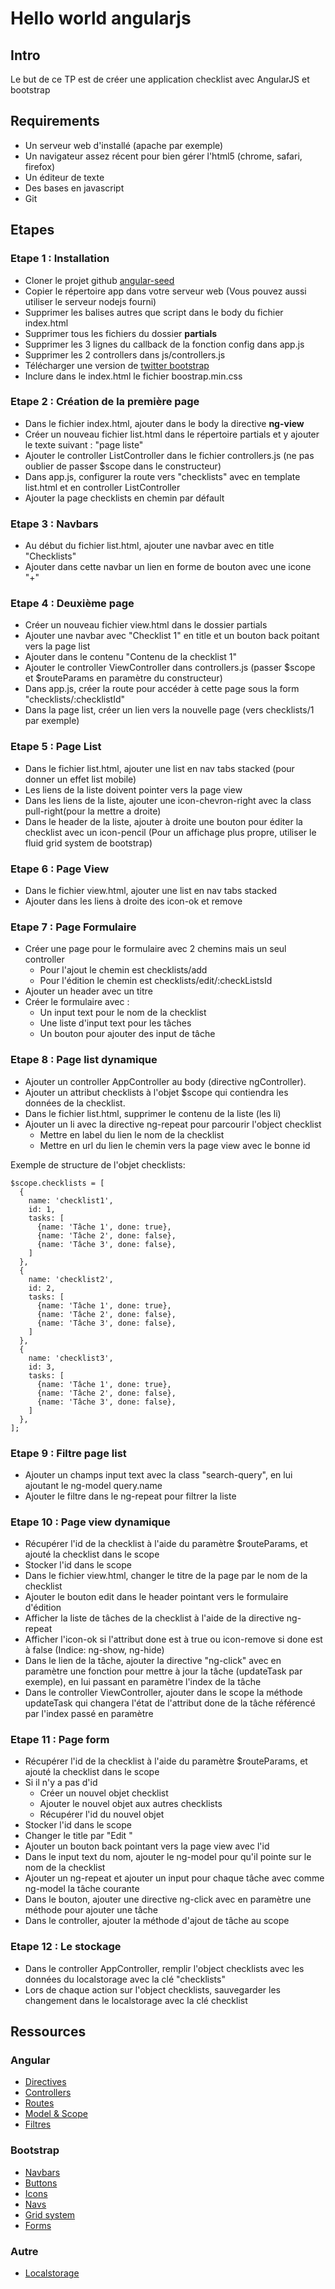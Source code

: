 Hello world angularjs
=====================

Intro
-----

Le but de ce TP est de créer une application checklist avec AngularJS et bootstrap

Requirements
------------

- Un serveur web d'installé (apache par exemple)
- Un navigateur assez récent pour bien gérer l'html5 (chrome, safari, firefox)
- Un éditeur de texte
- Des bases en javascript
- Git

Etapes
------

### Etape 1 : Installation

- Cloner le projet github [angular-seed](https://github.com/angular/angular-seed)
- Copier le répertoire app dans votre serveur web (Vous pouvez aussi utiliser le serveur nodejs fourni)
- Supprimer les balises autres que script dans le body du fichier index.html
- Supprimer tous les fichiers du dossier **partials**
- Supprimer les 3 lignes du callback de la fonction config dans app.js
- Supprimer les 2 controllers dans js/controllers.js
- Télécharger une version de [twitter bootstrap](http://twitter.github.io/bootstrap/) 
- Inclure dans le index.html le fichier boostrap.min.css

### Etape 2 : Création de la première page

- Dans le fichier index.html, ajouter dans le body la directive **ng-view**
- Créer un nouveau fichier list.html dans le répertoire partials et y ajouter le texte suivant :  "page liste"
- Ajouter le controller ListController dans le fichier controllers.js (ne pas oublier de passer $scope dans le constructeur)
- Dans app.js, configurer la route vers "checklists" avec en template list.html et en controller ListController
- Ajouter la page checklists en chemin par défault

### Etape 3 : Navbars

- Au début du fichier list.html, ajouter une navbar avec en title "Checklists"
- Ajouter dans cette navbar un lien en forme de bouton avec une icone "+"

### Etape 4 : Deuxième page

- Créer un nouveau fichier view.html dans le dossier partials
- Ajouter une navbar avec "Checklist 1" en title et un bouton back poitant vers la page list
- Ajouter dans le contenu "Contenu de la checklist 1"
- Ajouter le controller ViewController dans controllers.js (passer $scope et $routeParams en paramètre du constructeur)
- Dans app.js, créer la route pour accéder à cette page sous la form "checklists/:checklistId"
- Dans la page list, créer un lien vers la nouvelle page (vers checklists/1 par exemple)

### Etape 5 : Page List

- Dans le fichier list.html, ajouter une list en nav tabs stacked (pour donner un effet list mobile)
- Les liens de la liste doivent pointer vers la page view
- Dans les liens de la liste, ajouter une icon-chevron-right avec la class pull-right(pour la mettre a droite)
- Dans le header de la liste, ajouter à droite une bouton pour éditer la checklist avec un icon-pencil (Pour un affichage plus propre, utiliser le fluid grid system de bootstrap)

### Etape 6 : Page View

- Dans le fichier view.html, ajouter une list en nav tabs stacked
- Ajouter dans les liens à droite des icon-ok et remove

### Etape 7 : Page Formulaire

- Créer une page pour le formulaire avec 2 chemins mais un seul controller
  - Pour l'ajout le chemin est checklists/add
  - Pour l'édition le chemin est checklists/edit/:checkListsId
- Ajouter un header avec un titre
- Créer le formulaire avec :  
  - Un input text pour le nom de la checklist
  - Une liste d'input text pour les tâches
  - Un bouton pour ajouter des input de tâche

### Etape 8 : Page list dynamique

- Ajouter un controller AppController au body (directive ngController).
- Ajouter un attribut checklists à l'objet $scope qui contiendra les données de la checklist.
- Dans le fichier list.html, supprimer le contenu de la liste (les li)
- Ajouter un li avec la directive ng-repeat pour parcourir l'object checklist
  - Mettre en label du lien le nom de la checklist
  - Mettre en url du lien le chemin vers la page view avec le bonne id

Exemple de structure de l'objet checklists:

    $scope.checklists = [
	  {
	    name: 'checklist1',
		id: 1,
		tasks: [
		  {name: 'Tâche 1', done: true},
		  {name: 'Tâche 2', done: false},
		  {name: 'Tâche 3', done: false},
		]
	  },
	  {
	    name: 'checklist2',
		id: 2,
		tasks: [
		  {name: 'Tâche 1', done: true},
		  {name: 'Tâche 2', done: false},
		  {name: 'Tâche 3', done: false},
		]
	  },
	  {
	    name: 'checklist3',
		id: 3,
		tasks: [
		  {name: 'Tâche 1', done: true},
		  {name: 'Tâche 2', done: false},
		  {name: 'Tâche 3', done: false},
		]
	  },
	];

### Etape 9 : Filtre page list

- Ajouter un champs input text avec la class "search-query", en lui ajoutant le ng-model query.name
- Ajouter le filtre dans le ng-repeat pour filtrer la liste

### Etape 10 : Page view dynamique

- Récupérer l'id de la checklist à l'aide du paramètre $routeParams, et ajouté la checklist dans le scope
- Stocker l'id dans le scope
- Dans le fichier view.html, changer le titre de la page par le nom de la checklist
- Ajouter le bouton edit dans le header pointant vers le formulaire d'édition
- Afficher la liste de tâches de la checklist à l'aide de la directive ng-repeat
- Afficher l'icon-ok si l'attribut done est à true ou icon-remove si done est à false (Indice: ng-show, ng-hide)
- Dans le lien de la tâche, ajouter la directive "ng-click" avec en paramètre une fonction pour mettre à jour la tâche (updateTask par exemple), en lui passant en paramètre l'index de la tâche
- Dans le controller ViewController, ajouter dans le scope la méthode updateTask qui changera l'état de l'attribut done de la tâche référencé par l'index passé en paramètre

### Etape 11 : Page form

- Récupérer l'id de la checklist à l'aide du paramètre $routeParams, et ajouté la checklist dans le scope
- Si il n'y a pas d'id
  - Créer un nouvel objet checklist
  - Ajouter le nouvel objet aux autres checklists
  - Récupérer l'id du nouvel objet
- Stocker l'id dans le scope
- Changer le title par "Edit <Nom de la checklist>"
- Ajouter un bouton back pointant vers la page view avec l'id
- Dans le input text du nom, ajouter le ng-model pour qu'il pointe sur le nom de la checklist
- Ajouter un ng-repeat et ajouter un input pour chaque tâche avec comme ng-model la tâche courante
- Dans le bouton, ajouter une directive ng-click avec en paramètre une méthode pour ajouter une tâche
- Dans le controller, ajouter la méthode d'ajout de tâche au scope

### Etape 12 : Le stockage

- Dans le controller AppController, remplir l'object checklists avec les données du localstorage avec la clé "checklists"
- Lors de chaque action sur l'object checklists, sauvegarder les changement dans le localstorage avec la clé checklist


Ressources
----------

### Angular

- [Directives](http://docs.angularjs.org/guide/directive)
- [Controllers](http://docs.angularjs.org/guide/dev_guide.mvc.understanding_controller)
- [Routes](http://docs.angularjs.org/tutorial/step_07)
- [Model & Scope](http://docs.angularjs.org/tutorial/step_02)
- [Filtres](http://docs.angularjs.org/tutorial/step_03)

### Bootstrap

- [Navbars](http://twitter.github.io/bootstrap/components.html#navbar)
- [Buttons](http://twitter.github.io/bootstrap/base-css.html#buttons)
- [Icons](http://twitter.github.io/bootstrap/base-css.html#icons)
- [Navs](http://twitter.github.io/bootstrap/components.html#navs)
- [Grid system](http://twitter.github.io/bootstrap/scaffolding.html#gridSystem)
- [Forms](http://twitter.github.io/bootstrap/base-css.html#forms)

### Autre

- [Localstorage](http://www.lafermeduweb.net/billet/le-stockage-local-en-html5-localstorage-942.html)
